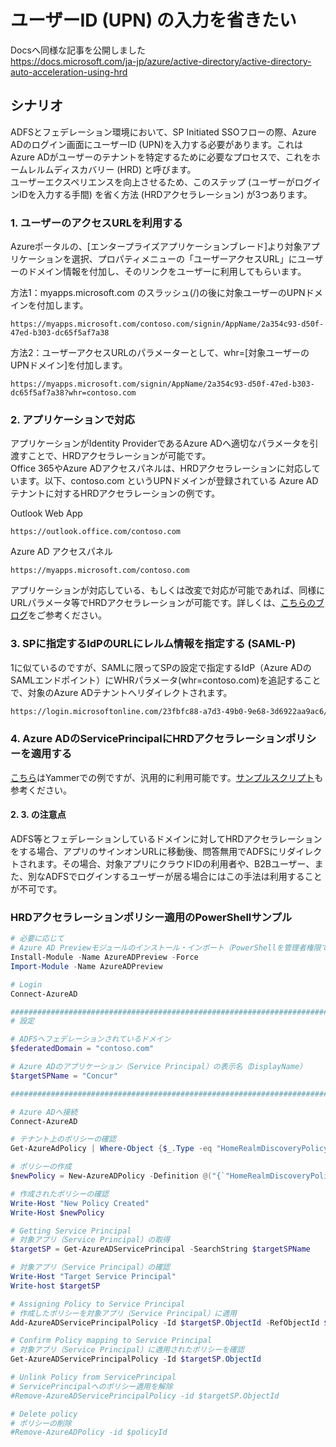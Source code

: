 # ユーザーID (UPN) の入力を省きたい

Docsへ同様な記事を公開しました  
https://docs.microsoft.com/ja-jp/azure/active-directory/active-directory-auto-acceleration-using-hrd


## シナリオ
ADFSとフェデレーション環境において、SP Initiated SSOフローの際、Azure ADのログイン画面にユーザーID (UPN)を入力する必要があります。これはAzure ADがユーザーのテナントを特定するために必要なプロセスで、これをホームレルムディスカバリー (HRD) と呼びます。  
ユーザーエクスペリエンスを向上させるため、このステップ (ユーザーがログインIDを入力する手間) を省く方法 (HRDアクセラレーション) が3つあります。 
### 1. ユーザーのアクセスURLを利用する

Azureポータルの、[エンタープライズアプリケーションブレード]より対象アプリケーションを選択、プロパティメニューの「ユーザーアクセスURL」にユーザーのドメイン情報を付加し、そのリンクをユーザーに利用してもらいます。

方法1：myapps.microsoft.com のスラッシュ(/)の後に対象ユーザーのUPNドメインを付加します。
```URL
https://myapps.microsoft.com/contoso.com/signin/AppName/2a354c93-d50f-47ed-b303-dc65f5af7a38
```
方法2：ユーザーアクセスURLのパラメーターとして、whr=[対象ユーザーのUPNドメイン]を付加します。
```URL
https://myapps.microsoft.com/signin/AppName/2a354c93-d50f-47ed-b303-dc65f5af7a38?whr=contoso.com
```

### 2. アプリケーションで対応
アプリケーションがIdentity ProviderであるAzure ADへ適切なパラメータを引渡すことで、HRDアクセラレーションが可能です。  
Office 365やAzure ADアクセスパネルは、HRDアクセラレーションに対応しています。以下、contoso.com というUPNドメインが登録されている Azure AD テナントに対するHRDアクセラレーションの例です。

Outlook Web App
```URL
https://outlook.office.com/contoso.com
```

Azure AD アクセスパネル
```URL
https://myapps.microsoft.com/contoso.com
```
アプリケーションが対応している、もしくは改変で対応が可能であれば、同様にURLパラメータ等でHRDアクセラレーションが可能です。詳しくは、[こちらのブログ](https://blogs.msdn.microsoft.com/tsmatsuz/2015/04/20/azure-ad-custom-branding-login-ui-home-realm-discovery-domain-hint/)をご参考ください。  
  

### 3. SPに指定するIdPのURLにレルム情報を指定する (SAML-P)
1に似ているのですが、SAMLに限ってSPの設定で指定するIdP（Azure ADのSAMLエンドポイント）にWHRパラメータ(whr=contoso.com)を追記することで、対象のAzure ADテナントへリダイレクトされます。  
```XML
https://login.microsoftonline.com/23fbfc88-a7d3-49b0-9e68-3d6922aa9ac6/saml2?whr=contoso.com
```

### 4. Azure ADのServicePrincipalにHRDアクセラレーションポリシーを適用する
[こちら](https://support.office.com/ja-jp/article/%E8%87%AA%E5%8B%95%E3%82%A2%E3%82%AF%E3%82%BB%E3%83%A9%E3%83%AC%E3%83%BC%E3%82%BF-%E3%83%9D%E3%83%AA%E3%82%B7%E3%83%BC%E3%82%92%E4%BD%BF%E7%94%A8%E3%81%97%E3%81%A6-Yammer-%E3%81%AB%E5%AF%BE%E3%81%99%E3%82%8B-Office-365-%E3%82%B5%E3%82%A4%E3%83%B3%E3%82%A4%E3%83%B3%E3%82%92%E6%94%B9%E5%96%84%E3%81%99%E3%82%8B-4d0e5067-992c-4cd6-bad5-b4ac0d52f596?ui=ja-JP&rs=ja-JP&ad=JP)はYammerでの例ですが、汎用的に利用可能です。[サンプルスクリプト](#HRDアクセラレーションポリシー適用のPowerShellサンプル)も参考ください。

#### 2. 3. の注意点
ADFS等とフェデレーションしているドメインに対してHRDアクセラレーションをする場合、アプリのサインオンURLに移動後、問答無用でADFSにリダイレクトされます。その場合、対象アプリにクラウドIDの利用者や、B2Bユーザー、また、別なADFSでログインするユーザーが居る場合にはこの手法は利用することが不可です。


### HRDアクセラレーションポリシー適用のPowerShellサンプル
```PowerShell
# 必要に応じて
# Azure AD Previewモジュールのインストール・インポート（PowerShellを管理者権限で実行）
Install-Module -Name AzureADPreview -Force
Import-Module -Name AzureADPreview

# Login
Connect-AzureAD

########################################################################
# 設定

# ADFSへフェデレーションされているドメイン
$federatedDomain = "contoso.com"

# Azure ADのアプリケーション（Service Principal）の表示名（DisplayName）
$targetSPName = "Concur"

########################################################################

# Azure ADへ接続
Connect-AzureAD

# テナント上のポリシーの確認
Get-AzureAdPolicy | Where-Object {$_.Type -eq "HomeRealmDiscoveryPolicy"}

# ポリシーの作成
$newPolicy = New-AzureADPolicy -Definition @("{`"HomeRealmDiscoveryPolicy`":{`"AccelerateToFederatedDomain`":true,`"PreferredDomain`":`"$federatedDomain`"}}") -DisplayName BasicAutoAccelerationPolicy -Type HomeRealmDiscoveryPolicy -IsOrganizationDefault $false

# 作成されたポリシーの確認
Write-Host "New Policy Created"
Write-Host $newPolicy

# Getting Service Principal
# 対象アプリ（Service Principal）の取得
$targetSP = Get-AzureADServicePrincipal -SearchString $targetSPName

# 対象アプリ（Service Principal）の確認
Write-Host "Target Service Principal"
Write-host $targetSP

# Assigning Policy to Service Principal
# 作成したポリシーを対象アプリ（Service Principal）に適用
Add-AzureADServicePrincipalPolicy -Id $targetSP.ObjectId -RefObjectId $newPolicy.Id

# Confirm Policy mapping to Service Principal
# 対象アプリ（Service Principal）に適用されたポリシーを確認
Get-AzureADServicePrincipalPolicy -Id $targetSP.ObjectId

# Unlink Policy from ServicePrincipal
# ServicePrincipalへのポリシー適用を解除
#Remove-AzureADServicePrincipalPolicy -id $targetSP.ObjectId

# Delete policy
# ポリシーの削除
#Remove-AzureADPolicy -id $policyId

```